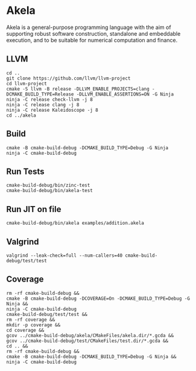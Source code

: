 # Akela
Akela is a general-purpose programming language with the aim of supporting robust software
construction, standalone and embeddable execution, and to be suitable for numerical computation
and finance.

## LLVM
    cd ..
    git clone https://github.com/llvm/llvm-project
    cd llvm-project
	cmake -S llvm -B release -DLLVM_ENABLE_PROJECTS=clang -DCMAKE_BUILD_TYPE=Release -DLLVM_ENABLE_ASSERTIONS=ON -G Ninja
	ninja -C release check-llvm -j 8
	ninja -C release clang -j 8
	ninja -C release Kaleidoscope -j 8
    cd ../akela

## Build
    cmake -B cmake-build-debug -DCMAKE_BUILD_TYPE=Debug -G Ninja
    ninja -C cmake-build-debug

## Run Tests
    cmake-build-debug/bin/zinc-test
    cmake-build-debug/bin/akela-test

## Run JIT on file
    cmake-build-debug/bin/akela examples/addition.akela

## Valgrind
    valgrind --leak-check=full --num-callers=40 cmake-build-debug/test/test

## Coverage
    rm -rf cmake-build-debug &&
    cmake -B cmake-build-debug -DCOVERAGE=On -DCMAKE_BUILD_TYPE=Debug -G Ninja &&
    ninja -C cmake-build-debug
    cmake-build-debug/test/test &&
    rm -rf coverage &&
    mkdir -p coverage &&
    cd coverage &&
    gcov ../cmake-build-debug/akela/CMakeFiles/akela.dir/*.gcda &&
    gcov ../cmake-build-debug/test/CMakeFiles/test.dir/*.gcda &&
    cd .. &&
    rm -rf cmake-build-debug &&
    cmake -B cmake-build-debug -DCMAKE_BUILD_TYPE=Debug -G Ninja &&
    ninja -C cmake-build-debug
